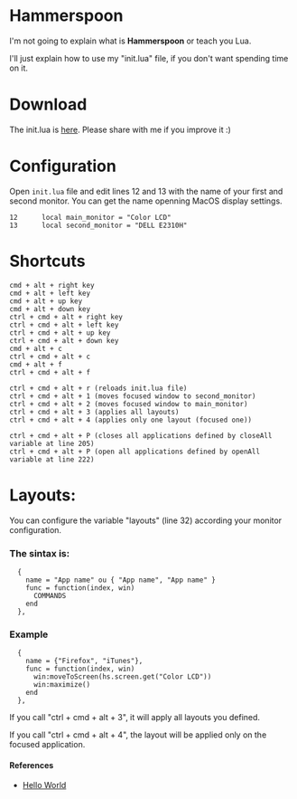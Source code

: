 # Hammerspoon 

I'm not going to explain what is **Hammerspoon** or teach you Lua.

I'll just explain how to use my "init.lua" file, if you don't want spending time on it.

# Download

The init.lua is [here](https://github.com/rtoshiro/hammerspoon-init/blob/master/init.lua). Please share with me if you improve it :)

# Configuration

Open ```init.lua``` file and edit lines 12 and 13 with the name of your first and second monitor. You can get the name openning MacOS display settings.

```
12		local main_monitor = "Color LCD"
13		local second_monitor = "DELL E2310H"
```

# Shortcuts

	cmd + alt + right key
	cmd + alt + left key
	cmd + alt + up key
	cmd + alt + down key
	ctrl + cmd + alt + right key
	ctrl + cmd + alt + left key
	ctrl + cmd + alt + up key
	ctrl + cmd + alt + down key
	cmd + alt + c
	ctrl + cmd + alt + c
	cmd + alt + f
	ctrl + cmd + alt + f

	ctrl + cmd + alt + r (reloads init.lua file)
	ctrl + cmd + alt + 1 (moves focused window to second_monitor)
	ctrl + cmd + alt + 2 (moves focused window to main_monitor)
	ctrl + cmd + alt + 3 (applies all layouts)
	ctrl + cmd + alt + 4 (applies only one layout (focused one))

	ctrl + cmd + alt + P (closes all applications defined by closeAll variable at line 205)
	ctrl + cmd + alt + P (open all applications defined by openAll variable at line 222)

# Layouts:

You can configure the variable "layouts" (line 32) according your monitor configuration.

### The sintax is:

```
  {
    name = "App name" ou { "App name", "App name" }
    func = function(index, win)
      COMMANDS
    end
  },
```

### Example

```
  {
    name = {"Firefox", "iTunes"},
    func = function(index, win)
      win:moveToScreen(hs.screen.get("Color LCD"))
      win:maximize()
    end
  },
```

If you call "ctrl + cmd + alt + 3", it will apply all layouts you defined.

If you call "ctrl + cmd + alt + 4", the layout will be applied only on the focused application.

#### References
* [Hello World](https://www.hammerspoon.org/go/#helloworld)